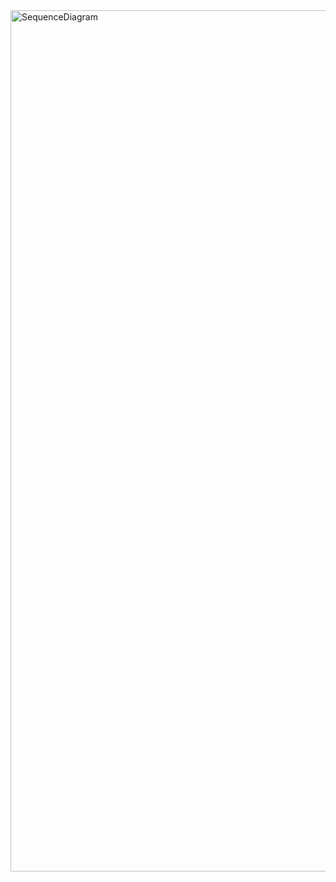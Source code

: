 <img width="3000" height="1378" alt="SequenceDiagram" src="https://github.com/user-attachments/assets/49a6a8cd-b574-445e-93e4-719c4a2477a1" />
